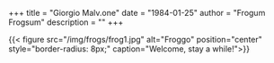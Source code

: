 +++
title = "Giorgio Malv.one"
date = "1984-01-25"
author = "Frogum Frogsum"
description = ""
+++

{{< figure src="/img/frogs/frog1.jpg" alt="Froggo" position="center" style="border-radius: 8px;" caption="Welcome, stay a while!">}}